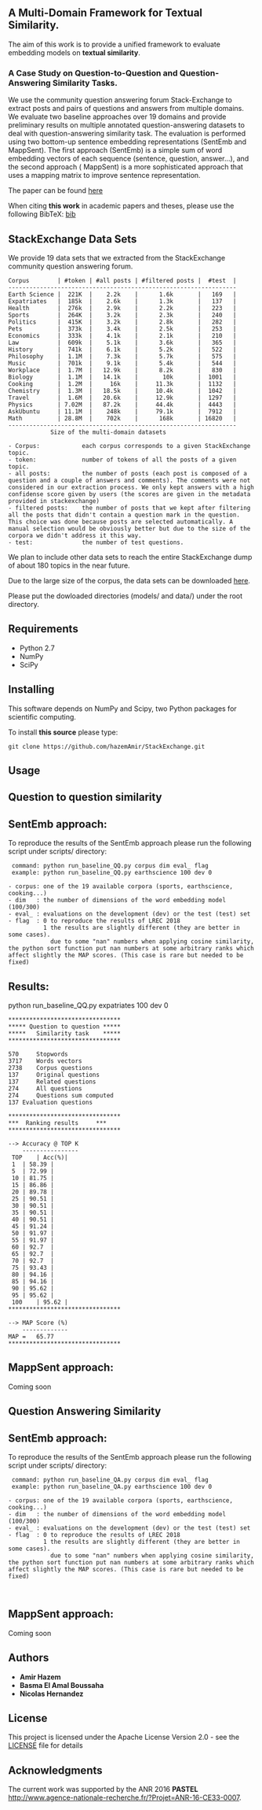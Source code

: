 ## A Multi-Domain Framework for Textual Similarity.

The aim of this work is to provide a unified framework to evaluate embedding models on **textual similarity**.

### A Case Study on Question-to-Question and Question-Answering Similarity Tasks.
We use the community question answering forum Stack-Exchange to extract posts and pairs of questions and answers from multiple domains.  We evaluate two baseline approaches over 19 domains and provide preliminary results on multiple annotated question-answering datasets to deal with question-answering similarity task.
The evaluation is performed using two bottom-up sentence embedding representations (SentEmb and MappSent). The first approach (SentEmb) is a simple sum of word embedding vectors of each sequence (sentence, question, answer...), and the second approach ( MappSent) is a more sophisticated approach that uses a mapping matrix to improve sentence representation. 

The paper can be found [here](http://www.amirhazem.ovh/publications/year/2018/LREC/LREC_2018_Paper_Textual_Similarity.pdf)

When citing **this work** in academic papers and theses, please use the following BibTeX: [bib](http://www.amirhazem.ovh/publications/year/2018/LREC/bib.txt)

## StackExchange Data Sets 
We provide 19 data sets that we extracted from the StackExchange community question answering forum. 

    Corpus        | #token | #all posts | #filtered posts |  #test  |
    -----------------------------------------------------------------      
    Earth Science |  221K  |    2.2k    |      1.6k       |   169   |
    Expatriates   |  185k  |    2.6k    |      1.3k       |   137   |
    Health        |  276k  |    2.9k    |      2.2k       |   223   |
    Sports        |  264K  |    3.2k    |      2.3k       |   240   |
    Politics      |  415K  |    3.2k    |      2.8k       |   282   |
    Pets          |  373k  |    3.4k    |      2.5k       |   253   |
    Economics     |  333k  |    4.1k    |      2.1k       |   210   |
    Law           |  609k  |    5.1k    |      3.6k       |   365   |
    History       |  741k  |    6.1k    |      5.2k       |   522   |
    Philosophy    |  1.1M  |    7.3k    |      5.7k       |   575   |
    Music         |  701k  |    9.1k    |      5.4k       |   544   |
    Workplace     |  1.7M  |   12.9k    |      8.2k       |   830   |
    Biology       |  1.1M  |   14.1k    |       10k       |  1001   |
    Cooking       |  1.2M  |     16k    |     11.3k       |  1132   |
    Chemistry     |  1.3M  |   18.5k    |     10.4k       |  1042   |
    Travel        |  1.6M  |   20.6k    |     12.9k       |  1297   |
    Physics       | 7.02M  |   87.2k    |     44.4k       |  4443   |
    AskUbuntu     | 11.1M  |    248k    |     79.1k       |  7912   |
    Math          | 28.8M  |    702k    |      168k       | 16820   |
    -----------------------------------------------------------------
                Size of the multi-domain datasets 
```
- Corpus:            each corpus corresponds to a given StackExchange topic.     
- token:             number of tokens of all the posts of a given topic.   
- all posts:         the number of posts (each post is composed of a question and a couple of answers and comments). The comments were not considered in our extraction process. We only kept answers with a high confidense score given by users (the scores are given in the metadata provided in stackexchange)
- filtered posts:    the number of posts that we kept after filtering all the posts that didn't contain a question mark in the question. This choice was done because posts are selected automatically. A manual selection would be obviously better but due to the size of the corpora we didn't address it this way. 
- test:              the number of test questions.
```
We plan to include other data sets to reach the entire StackExchange dump of about 180 topics in the near future. 


Due to the large size of the corpus, the data sets can be downloaded [here](https://uncloud.univ-nantes.fr/index.php/s/9Ei9WykrGzMDcDb).

Please put the dowloaded directories (models/ and data/) under the root directory.


## Requirements

- Python 2.7
- NumPy
- SciPy

## Installing
This software depends on NumPy and Scipy, two Python packages for scientific computing.  

To install **this source** please type: 

```
git clone https://github.com/hazemAmir/StackExchange.git
```
## Usage

## Question to question similarity 

SentEmb approach:
----------------

To reproduce the results of the SentEmb approach please run the following script under scripts/ directory:

```
 command: python run_baseline_QQ.py corpus dim eval_ flag
 example: python run_baseline_QQ.py earthscience 100 dev 0

- corpus: one of the 19 available corpora (sports, earthscience, cooking...)
- dim   : the number of dimensions of the word embedding model (100/300)
- eval_ : evaluations on the development (dev) or the test (test) set
- flag  : 0 to reproduce the results of LREC 2018
          1 the results are slightly different (they are better in some cases).
            due to some "nan" numbers when applying cosine similarity, the python sort function put nan numbers at some arbitrary ranks which affect slightly the MAP scores. (This case is rare but needed to be fixed) 
```
Results: 
--------
python run_baseline_QQ.py expatriates 100 dev 0
```
********************************
***** Question to question *****
*****   Similarity task    *****
********************************

570 	Stopwords
3717 	Words vectors
2738 	Corpus questions
137 	Original questions
137 	Related questions
274 	All questions
274 	Questions sum computed
137	Evaluation questions

********************************
***	 Ranking results     ***
********************************

--> Accuracy @ TOP K
    ----------------
 TOP	| Acc(%)|
 1	| 58.39	|
 5	| 72.99	|
 10	| 81.75	|
 15	| 86.86	|
 20	| 89.78	|
 25	| 90.51	|
 30	| 90.51	|
 35	| 90.51	|
 40	| 90.51	|
 45	| 91.24	|
 50	| 91.97	|
 55	| 91.97	|
 60	| 92.7	|
 65	| 92.7	|
 70	| 92.7	|
 75	| 93.43	|
 80	| 94.16	|
 85	| 94.16	|
 90	| 95.62	|
 95	| 95.62	|
 100	| 95.62	|
********************************

--> MAP Score (%)
    -------------
MAP =	65.77
********************************

```






MappSent approach:
----------------
Coming soon


## Question Answering Similarity 

SentEmb approach:
----------------

To reproduce the results of the SentEmb approach please run the following script under scripts/ directory:

```
 command: python run_baseline_QA.py corpus dim eval_ flag
 example: python run_baseline_QA.py earthscience 100 dev 0

- corpus: one of the 19 available corpora (sports, earthscience, cooking...)
- dim   : the number of dimensions of the word embedding model (100/300)
- eval_ : evaluations on the development (dev) or the test (test) set
- flag  : 0 to reproduce the results of LREC 2018
          1 the results are slightly different (they are better in some cases).
            due to some "nan" numbers when applying cosine similarity, the python sort function put nan numbers at some arbitrary ranks which affect slightly the MAP scores. (This case is rare but needed to be fixed) 
            
            
```
MappSent approach:
----------------
Coming soon


## Authors

* **Amir Hazem** 
* **Basma El Amal Boussaha**
* **Nicolas Hernandez**

## License

This project is licensed under the Apache License Version 2.0 - see the [LICENSE](LICENSE) file for details

## Acknowledgments
The current work was supported by  the ANR 2016 **PASTEL** http://www.agence-nationale-recherche.fr/?Projet=ANR-16-CE33-0007.

